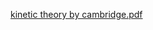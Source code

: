 [kinetic theory by cambridge.pdf](https://github.com/user-attachments/files/18220943/kinetic.theory.by.cambridge.pdf)
